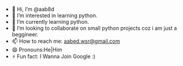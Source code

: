 - 👋 Hi, I’m @aab8d
- 👀 I’m interested in learning python.
- 🌱 I’m currently learning python.
- 💞️ I’m looking to collaborate on small python projects coz i am just a beggineer.
- 📫 How to reach me: aabed.wsr@gmail.com
- 😄 Pronouns:He|Him
- ⚡ Fun fact: I Wanna Join Google :)


